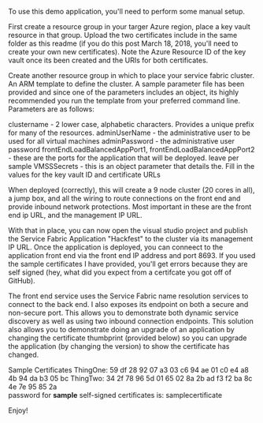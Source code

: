 To use this demo application, you'll need to perform some manual setup. 

First create a resource  group in your targer Azure region, place a key vault resource in that group. Upload the two certificates include in the same folder as this readme (if you do this post March 18, 2018, you'll need to create your own new certificates). Note the Azure Resource ID of the key vault once its been created and the URIs for both certificates. 

Create another resource group in which to place your service fabric cluster. An ARM template to define the cluster. A sample parameter file has been provided and since one of the parameters includes an object, its highly recommended you run the template from your preferred command line. Parameters are as follows:

clustername - 2 lower case, alphabetic characters. Provides a unique prefix for many of the resources. 
adminUserName - the administrative user to be used for all virtual machines
adminPassword - the administrative user password
frontEndLoadBalancedAppPort1, frontEndLoadBalancedAppPort2 - these are the ports for the application that will be deployed. leave per sample
VMSSSecrets - this is an object parameter that details the. Fill in the values for the key vault ID and certificate URLs

When deployed (correctly), this will create a 9 node cluster (20 cores in all), a jump box, and all the wiring to route connections on the front end and provide inbound network protections. Most important in these are the front end ip URL, and the management IP URL. 

With that in place, you can now open the visual studio project and publish the Service Fabric Application "Hackfest" to the cluster via its management IP URL. Once the application is deployed, you can conneect to the application front end via the front end IP address and port 8693. If you used the sample certificates I have provided, you'll get errors because they are self signed (hey, what did you expect from a certifcate you got off of GitHub).

The front end service uses the Service Fabric name resolution services to connect to the back end. I also exposes its endpoint on both a secure and non-secure port. This allows you to demonstrate both dynamic service discovery as well as using two inbound connection endpoints. This solution also allows you to demonstrate doing an upgrade of an application by changing the certificate thumbprint (provided below) so you can upgrade the application (by changing the version) to show the certificate has changed. 

Sample Certificates
    ThingOne: 59 df 28 92 07 a3 03 c6 94 ae 01 c0 e4 a8 4b 94 da b3 05 bc
    ThingTwo: 34 2f 78 96 5d 01 65 02 8a 2b ad f3 f2 ba 8c 4e 7e 95 85 2a\
password for **sample** self-signed certificates is: samplecertificate

Enjoy!